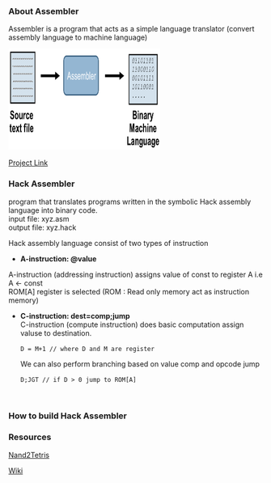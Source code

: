 ### About Assembler
Assembler is a program that acts as a simple language translator (convert assembly language to machine language)

<img src="/static/assembly.png" alt="assembler" height="200" width="300"/>

[Project Link](https://github.com/amarjeet-saini/Hack-Assembler)

### Hack Assembler
program that translates programs written in the symbolic Hack assembly language into binary code.</br>
input file: xyz.asm <br /> 
output file: xyz.hack <br /> 

Hack assembly language consist of two types of instruction <br />

<ul> 
  <strong><li>A-instruction: @value</li></strong> </ul>
    A-instruction (addressing instruction) assigns value of const to register A i.e A <- const <br /> 
    ROM[A] register is selected (ROM : Read only memory act as instruction memory)  

<ul> 
  <strong><li>C-instruction: dest=comp;jump </strong></li> 
  C-instruction (compute instruction) does basic computation assign valuse to destination. <br />
  
  ``` 
  D = M+1 // where D and M are register
  ```
  
  We can also perform branching based on value comp and opcode jump
  
  ```
  D;JGT // if D > 0 jump to ROM[A]
  ```
<br />
</ul>

### How to build Hack Assembler 


### Resources
[Nand2Tetris](https://www.nand2tetris.org/project06)

[Wiki](https://en.wikipedia.org/wiki/Assembly_language#Assembler)
